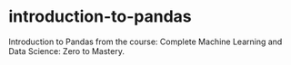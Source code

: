 # introduction-to-pandas

Introduction to Pandas from the course: Complete Machine Learning and Data Science: Zero to Mastery.
